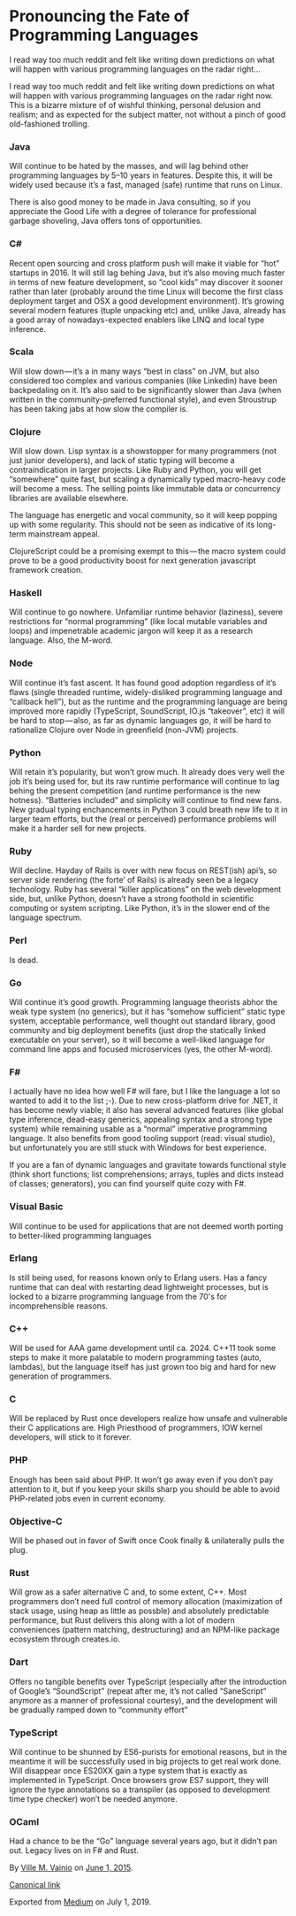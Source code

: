 # Pronouncing the Fate of Programming Languages

I read way too much reddit and felt like writing down predictions on what will happen with various programming languages on the radar right…

I read way too much reddit and felt like writing down predictions on what will happen with various programming languages on the radar right now. This is a bizarre mixture of of wishful thinking, personal delusion and realism; and as expected for the subject matter, not without a pinch of good old-fashioned trolling.

### Java

Will continue to be hated by the masses, and will lag behind other programming languages by 5–10 years in features. Despite this, it will be widely used because it’s a fast, managed (safe) runtime that runs on Linux.

There is also good money to be made in Java consulting, so if you appreciate the Good Life with a degree of tolerance for professional garbage shoveling, Java offers tons of opportunities.

### C#

Recent open sourcing and cross platform push will make it viable for “hot” startups in 2016. It will still lag behing Java, but it’s also moving much faster in terms of new feature development, so “cool kids” may discover it sooner rather than later (probably around the time Linux will become the first class deployment target and OSX a good development environment). It’s growing several modern features (tuple unpacking etc) and, unlike Java, already has a good array of nowadays-expected enablers like LINQ and local type inference.

### Scala

Will slow down — it’s a in many ways “best in class” on JVM, but also considered too complex and various companies (like Linkedin) have been backpedaling on it. It’s also said to be significantly slower than Java (when written in the community-preferred functional style), and even Stroustrup has been taking jabs at how slow the compiler is.

### Clojure

Will slow down. Lisp syntax is a showstopper for many programmers (not just junior developers), and lack of static typing will become a contraindication in larger projects. Like Ruby and Python, you will get “somewhere” quite fast, but scaling a dynamically typed macro-heavy code will become a mess. The selling points like immutable data or concurrency libraries are available elsewhere.

The language has energetic and vocal community, so it will keep popping up with some regularity. This should not be seen as indicative of its long-term mainstream appeal.

ClojureScript could be a promising exempt to this — the macro system could prove to be a good productivity boost for next generation javascript framework creation.

### Haskell

Will continue to go nowhere. Unfamiliar runtime behavior (laziness), severe restrictions for “normal programming” (like local mutable variables and loops) and impenetrable academic jargon will keep it as a research language. Also, the M-word.

### Node

Will continue it’s fast ascent. It has found good adoption regardless of it’s flaws (single threaded runtime, widely-disliked programming language and “callback hell”), but as the runtime and the programming language are being improved more rapidly (TypeScript, SoundScript, IO.js “takeover”, etc) it will be hard to stop — also, as far as dynamic languages go, it will be hard to rationalize Clojure over Node in greenfield (non-JVM) projects.

### Python

Will retain it’s popularity, but won’t grow much. It already does very well the job it’s being used for, but its raw runtime performance will continue to lag behing the present competition (and runtime performance is the new hotness). “Batteries included” and simplicity will continue to find new fans. New gradual typing enchancements in Python 3 could breath new life to it in larger team efforts, but the (real or perceived) performance problems will make it a harder sell for new projects.

### Ruby

Will decline. Hayday of Rails is over with new focus on REST(ish) api’s, so server side rendering (the forte’ of Rails) is already seen be a legacy technology. Ruby has several “killer applications” on the web development side, but, unlike Python, doesn’t have a strong foothold in scientific computing or system scripting. Like Python, it’s in the slower end of the language spectrum.

### Perl

Is dead.

### Go

Will continue it’s good growth. Programming language theorists abhor the weak type system (no generics), but it has “somehow sufficient” static type system, acceptable performance, well thought out standard library, good community and big deployment benefits (just drop the statically linked executable on your server), so it will become a well-liked language for command line apps and focused microservices (yes, the other M-word).

### F#

I actually have no idea how well F# will fare, but I like the language a lot so wanted to add it to the list ;-). Due to new cross-platform drive for .NET, it has become newly viable; it also has several advanced features (like global type inference, dead-easy generics, appealing syntax and a strong type system) while remaining usable as a “normal” imperative programming language. It also benefits from good tooling support (read: visual studio), but unfortunately you are still stuck with Windows for best experience.

If you are a fan of dynamic languages and gravitate towards functional style (think short functions; list comprehensions; arrays, tuples and dicts instead of classes; generators), you can find yourself quite cozy with F#.

### Visual Basic

Will continue to be used for applications that are not deemed worth porting to better-liked programming languages

### Erlang

Is still being used, for reasons known only to Erlang users. Has a fancy runtime that can deal with restarting dead lightweight processes, but is locked to a bizarre programming language from the 70's for incomprehensible reasons.

### C++

Will be used for AAA game development until ca. 2024. C++11 took some steps to make it more palatable to modern programming tastes (auto, lambdas), but the language itself has just grown too big and hard for new generation of programmers.

### C

Will be replaced by Rust once developers realize how unsafe and vulnerable their C applications are. High Priesthood of programmers, IOW kernel developers, will stick to it forever.

### PHP

Enough has been said about PHP. It won’t go away even if you don’t pay attention to it, but if you keep your skills sharp you should be able to avoid PHP-related jobs even in current economy.

### Objective-C

Will be phased out in favor of Swift once Cook finally & unilaterally pulls the plug.

### Rust

Will grow as a safer alternative C and, to some extent, C++. Most programmers don’t need full control of memory allocation (maximization of stack usage, using heap as little as possble) and absolutely predictable performance, but Rust delivers this along with a lot of modern conveniences (pattern matching, destructuring) and an NPM-like package ecosystem through creates.io.

### Dart

Offers no tangible benefits over TypeScript (especially after the introduction of Google’s “SoundScript” (repeat after me, it’s not called “SaneScript” anymore as a manner of professional courtesy), and the development will be gradually ramped down to “community effort”

### TypeScript

Will continue to be shunned by ES6-purists for emotional reasons, but in the meantime it will be successfully used in big projects to get real work done. Will disappear once ES20XX gain a type system that is exactly as implemented in TypeScript. Once browsers grow ES7 support, they will ignore the type annotations so a transpiler (as opposed to development time type checker) won’t be needed anymore.

### OCaml

Had a chance to be the “Go” language several years ago, but it didn’t pan out. Legacy lives on in F# and Rust.

By [Ville M. Vainio](https://medium.com/@vivainio) on [June 1, 2015](https://medium.com/p/75e017ccc967).

[Canonical link](https://medium.com/@vivainio/pronouncing-the-fate-of-programming-languages-75e017ccc967)

Exported from [Medium](https://medium.com) on July 1, 2019.